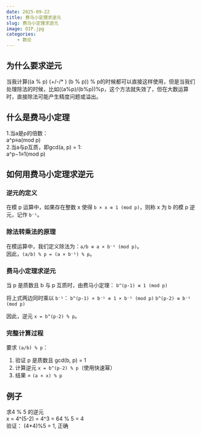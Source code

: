 ```yaml
---
date: 2025-09-22
title: 费马小定理求逆元
slug: 费马小定理求逆元
image: OIP.jpg
categories:
    - 数论
---
```


## 为什么要求逆元
当我计算((a % p) (+/-/* ) (b % p)) % p的时候都可以直接这样使用，但是当我们处理除法的时候，比如((a%p)/(b%p))%p，这个方法就失效了，但在大数运算时，直接除法可能产生精度问题或溢出。

## 什么是费马小定理
1.当a是p的倍数：     
a^p≡a(mod p)     
2.当a与p互质，即gcd(a, p) = 1:     
a^p−1≡1(mod p)

## 如何用费马小定理求逆元

### 逆元的定义
在模 p 运算中，如果存在整数 x 使得 `b × x ≡ 1 (mod p)`，则称 x 为 b 的模 p 逆元，记作 `b⁻¹`。

### 除法转乘法的原理
在模运算中，我们定义除法为：`a/b ≡ a × b⁻¹ (mod p)`。  
因此，`(a/b) % p = (a × b⁻¹) % p`。

### 费马小定理求逆元
当 p 是质数且 b 与 p 互质时，由费马小定理：
`b^(p-1) ≡ 1 (mod p)`

将上式两边同时乘以 `b⁻¹`：
`b^(p-1) × b⁻¹ ≡ 1 × b⁻¹ (mod p)`
`b^(p-2) ≡ b⁻¹ (mod p)`

因此，逆元 `x = b^(p-2) % p`。

### 完整计算过程
要求 `(a/b) % p`：
1. 验证 p 是质数且 gcd(b, p) = 1
2. 计算逆元 `x = b^(p-2) % p`（使用快速幂）
3. 结果 = `(a × x) % p`

## 例子
求4 % 5 的逆元    
x = 4^(5-2) = 4^3 = 64 % 5 = 4    
验证： (4*4)%5 = 1, 正确